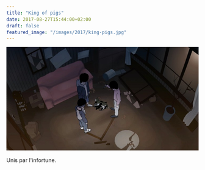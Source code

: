 ```yaml
---
title: "King of pigs"
date: 2017-08-27T15:44:00+02:00
draft: false
featured_image: "/images/2017/king-pigs.jpg"
---
```


![king-pigs](/images/2017/king-pigs.jpg)

Unis par l'infortune.